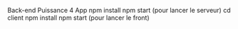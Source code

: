 Back-end Puissance 4 App
npm install
npm start (pour lancer le serveur)
cd client
npm install
npm start (pour lancer le front)